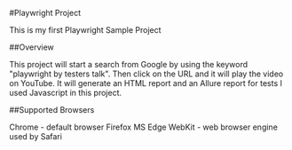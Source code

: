 #Playwright Project


This is my first Playwright Sample Project

##Overview


This project will start a search from Google by using the keyword "playwright by testers talk". Then click on the URL and it will play the video on YouTube.
It will generate an HTML report and an Allure report for tests
I used Javascript in this project.

##Supported Browsers


Chrome - default browser
Firefox
MS Edge
WebKit - web browser engine used by Safari
